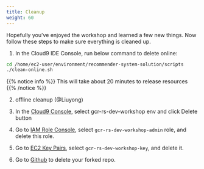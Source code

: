 ```yaml
---
title: Cleanup
weight: 60
---
```


Hopefully you’ve enjoyed the workshop and learned a few new things. Now follow these steps to make sure everything is cleaned up.

1. In the Cloud9 IDE Console, run below command to delete online:
```sh
cd /home/ec2-user/environment/recommender-system-solution/scripts
./clean-online.sh
```

{{% notice info %}}
This will take about 20 minutes to release resources
{{% /notice %}}

2. offline cleanup (@Liuyong)

3. In the [Cloud9 Console](https://ap-northeast-1.console.aws.amazon.com/cloud9/home?region=ap-northeast-1#), select gcr-rs-dev-workshop env and click Delete button

4. Go to [IAM Role Console](https://console.aws.amazon.com/iam/home#/roles), select `gcr-rs-dev-workshop-admin` role, and delete this role.

5. Go to [EC2 Key Pairs](https://ap-northeast-1.console.aws.amazon.com/ec2/v2/home?region=ap-northeast-1#KeyPairs:search=gcr-rs-dev-workshop-key), select `gcr-rs-dev-workshop-key`, and delete it.

6. Go to [Github]() to delete your forked repo.

